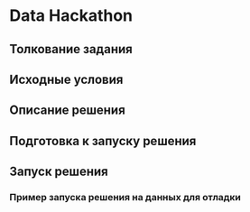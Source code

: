 # Data Hackathon

## Толкование задания

## Исходные условия

## Описание решения

## Подготовка к запуску решения

## Запуск решения

### Пример запуска решения на данных для отладки